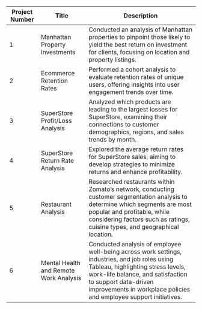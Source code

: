 

| Project Number | Title                          | Description                                                                                                                                  |
|----------------|--------------------------------|----------------------------------------------------------------------------------------------------------------------------------------------|
| 1              | Manhattan Property Investments  | Conducted an analysis of Manhattan properties to pinpoint those likely to yield the best return on investment for clients, focusing on location and property listings. |
| 2              | Ecommerce Retention Rates      | Performed a cohort analysis to evaluate retention rates of unique users, offering insights into user engagement trends over time.              |
| 3              | SuperStore Profit/Loss Analysis| Analyzed which products are leading to the largest losses for SuperStore, examining their connections to customer demographics, regions, and sales trends by month. |
| 4              | SuperStore Return Rate Analysis | Explored the average return rates for SuperStore sales, aiming to develop strategies to minimize returns and enhance profitability.            |
| 5              | Restaurant Analysis            | Researched restaurants within Zomato’s network, conducting customer segmentation analysis to determine which segments are most popular and profitable, while considering factors such as ratings, cuisine types, and geographical location. |
| 6              | Mental Health and Remote Work Analysis | Conducted analysis of employee well-being across work settings, industries, and job roles using Tableau, highlighting stress levels, work-life balance, and satisfaction to support data-driven improvements in workplace policies and employee support initiatives.|
